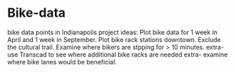 # Bike-data
bike data points in Indianapolis
project ideas:
Plot bike data for 1 week in April and 1 week in September.
Plot bike rack stations downtown.
Exclude the cultural trail.
Examine where bikers are stpping for > 10 minutes.
extra- use Transcad to see where additional bike racks are needed
extra- examine where bike lanes would be beneficial.
